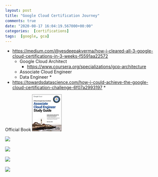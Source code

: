 ```yaml
---
layout: post
title: "Google Cloud Certification Journey"
comments: true
date: "2020-08-17 16:04:19.567000+00:00"
categories:  [certifications]
tags:  [google, gca]
---
```




* https://medium.com/@yesdeepakverma/how-i-cleared-all-3-google-cloud-certifications-in-3-weeks-f5591aa22572
    * Google Cloud Architect
        * https://www.coursera.org/specializations/gcp-architecture
    * Associate Cloud Engineer
    * Data Engineer
        * 
* https://towardsdatascience.com/how-i-could-achieve-the-google-cloud-certification-challenge-6f07a2993197
    *  



Official Book
![](/assets/img/3s05kP9FL_d711cfde53418a3e5b5c88cd21b7939e.png)


[![](/uploads/upload_b21c032ed8c7ba515dda8375d6d820ae.png)](https://www.coursera.org/professional-certificates/gcp-data-engineering)


[![](/uploads/upload_bc843138fb770997196cdd6bfa6ec969.png)](https://www.coursera.org/professional-certificates/gcp-cloud-architect)


[![](/uploads/upload_348b0d7a9b531baadd8f74a81524cbe9.png)](https://www.coursera.org/professional-certificates/cloud-engineering-gcp)

[![](/uploads/upload_0940964c35203109a1af086ab32e7145.png)](https://www.coursera.org/specializations/gcp-data-machine-learning)
